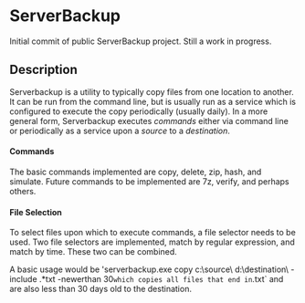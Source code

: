 # ServerBackup
Initial commit of public ServerBackup project.   Still a work in progress.

## Description
Serverbackup is a utility to typically copy files from one location to another.  It can be run from the command line, but is usually run as a service which is configured to execute the copy periodically (usually daily).  In a more general form, Serverbackup executes *commands* either via command line or periodically as a service upon a *source* to a *destination*.  

#### Commands
The basic commands implemented are copy, delete, zip, hash, and simulate.  Future commands to be implemented are 7z, verify, and perhaps others.

#### File Selection
To select files upon which to execute commands, a file selector needs to be used.  Two file selectors are implemented, match by regular expression, and match by time.   These two can be combined.

A basic usage would be 'serverbackup.exe copy c:\source\ d:\destination\ -include .*txt -newerthan 30` which copies all files that end in `.txt` and are also less than 30 days old to the destination.
